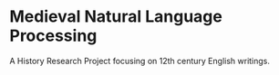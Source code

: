 # Medieval Natural Language Processing
A History Research Project focusing on 12th century English writings.
